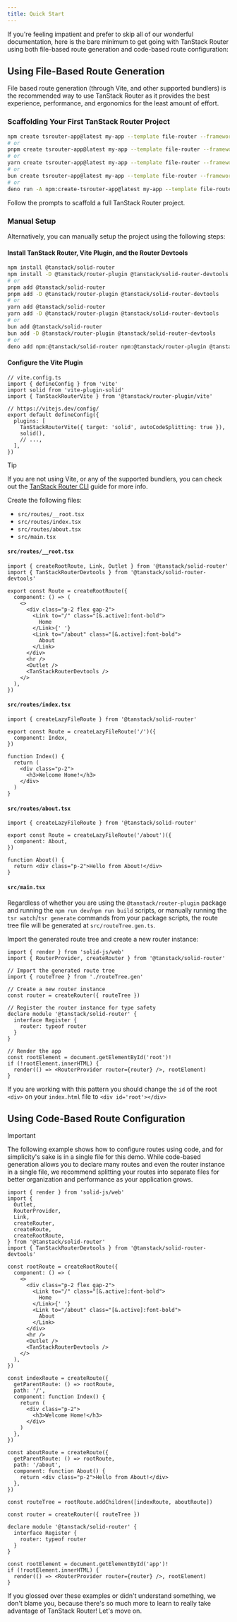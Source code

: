 ```yaml
---
title: Quick Start
---
```


If you're feeling impatient and prefer to skip all of our wonderful documentation, here is the bare minimum to get going with TanStack Router using both file-based route generation and code-based route configuration:

## Using File-Based Route Generation

File based route generation (through Vite, and other supported bundlers) is the recommended way to use TanStack Router as it provides the best experience, performance, and ergonomics for the least amount of effort.

### Scaffolding Your First TanStack Router Project

```sh
npm create tsrouter-app@latest my-app --template file-router --framework solid
# or
pnpm create tsrouter-app@latest my-app --template file-router --framework solid
# or
yarn create tsrouter-app@latest my-app --template file-router --framework solid
# or
bun create tsrouter-app@latest my-app --template file-router --framework solid
# or
deno run -A npm:create-tsrouter-app@latest my-app --template file-router --framework solid
```

Follow the prompts to scaffold a full TanStack Router project.

### Manual Setup

Alternatively, you can manually setup the project using the following steps:

#### Install TanStack Router, Vite Plugin, and the Router Devtools

```sh
npm install @tanstack/solid-router
npm install -D @tanstack/router-plugin @tanstack/solid-router-devtools
# or
pnpm add @tanstack/solid-router
pnpm add -D @tanstack/router-plugin @tanstack/solid-router-devtools
# or
yarn add @tanstack/solid-router
yarn add -D @tanstack/router-plugin @tanstack/solid-router-devtools
# or
bun add @tanstack/solid-router
bun add -D @tanstack/router-plugin @tanstack/solid-router-devtools
# or
deno add npm:@tanstack/solid-router npm:@tanstack/router-plugin @tanstack/solid-router-devtools
```

#### Configure the Vite Plugin

```tsx
// vite.config.ts
import { defineConfig } from 'vite'
import solid from 'vite-plugin-solid'
import { TanStackRouterVite } from '@tanstack/router-plugin/vite'

// https://vitejs.dev/config/
export default defineConfig({
  plugins: [
    TanStackRouterVite({ target: 'solid', autoCodeSplitting: true }),
    solid(),
    // ...,
  ],
})
```

> [!TIP]
> If you are not using Vite, or any of the supported bundlers, you can check out the [TanStack Router CLI](./routing/installation-with-router-cli.md) guide for more info.

Create the following files:

- `src/routes/__root.tsx`
- `src/routes/index.tsx`
- `src/routes/about.tsx`
- `src/main.tsx`

#### `src/routes/__root.tsx`

```tsx
import { createRootRoute, Link, Outlet } from '@tanstack/solid-router'
import { TanStackRouterDevtools } from '@tanstack/solid-router-devtools'

export const Route = createRootRoute({
  component: () => (
    <>
      <div class="p-2 flex gap-2">
        <Link to="/" class="[&.active]:font-bold">
          Home
        </Link>{' '}
        <Link to="/about" class="[&.active]:font-bold">
          About
        </Link>
      </div>
      <hr />
      <Outlet />
      <TanStackRouterDevtools />
    </>
  ),
})
```

#### `src/routes/index.tsx`

```tsx
import { createLazyFileRoute } from '@tanstack/solid-router'

export const Route = createLazyFileRoute('/')({
  component: Index,
})

function Index() {
  return (
    <div class="p-2">
      <h3>Welcome Home!</h3>
    </div>
  )
}
```

#### `src/routes/about.tsx`

```tsx
import { createLazyFileRoute } from '@tanstack/solid-router'

export const Route = createLazyFileRoute('/about')({
  component: About,
})

function About() {
  return <div class="p-2">Hello from About!</div>
}
```

#### `src/main.tsx`

Regardless of whether you are using the `@tanstack/router-plugin` package and running the `npm run dev`/`npm run build` scripts, or manually running the `tsr watch`/`tsr generate` commands from your package scripts, the route tree file will be generated at `src/routeTree.gen.ts`.

Import the generated route tree and create a new router instance:

```tsx
import { render } from 'solid-js/web'
import { RouterProvider, createRouter } from '@tanstack/solid-router'

// Import the generated route tree
import { routeTree } from './routeTree.gen'

// Create a new router instance
const router = createRouter({ routeTree })

// Register the router instance for type safety
declare module '@tanstack/solid-router' {
  interface Register {
    router: typeof router
  }
}

// Render the app
const rootElement = document.getElementById('root')!
if (!rootElement.innerHTML) {
  render(() => <RouterProvider router={router} />, rootElement)
}
```

If you are working with this pattern you should change the `id` of the root `<div>` on your `index.html` file to `<div id='root'></div>`

## Using Code-Based Route Configuration

> [!IMPORTANT]
> The following example shows how to configure routes using code, and for simplicity's sake is in a single file for this demo. While code-based generation allows you to declare many routes and even the router instance in a single file, we recommend splitting your routes into separate files for better organization and performance as your application grows.

```tsx
import { render } from 'solid-js/web'
import {
  Outlet,
  RouterProvider,
  Link,
  createRouter,
  createRoute,
  createRootRoute,
} from '@tanstack/solid-router'
import { TanStackRouterDevtools } from '@tanstack/solid-router-devtools'

const rootRoute = createRootRoute({
  component: () => (
    <>
      <div class="p-2 flex gap-2">
        <Link to="/" class="[&.active]:font-bold">
          Home
        </Link>{' '}
        <Link to="/about" class="[&.active]:font-bold">
          About
        </Link>
      </div>
      <hr />
      <Outlet />
      <TanStackRouterDevtools />
    </>
  ),
})

const indexRoute = createRoute({
  getParentRoute: () => rootRoute,
  path: '/',
  component: function Index() {
    return (
      <div class="p-2">
        <h3>Welcome Home!</h3>
      </div>
    )
  },
})

const aboutRoute = createRoute({
  getParentRoute: () => rootRoute,
  path: '/about',
  component: function About() {
    return <div class="p-2">Hello from About!</div>
  },
})

const routeTree = rootRoute.addChildren([indexRoute, aboutRoute])

const router = createRouter({ routeTree })

declare module '@tanstack/solid-router' {
  interface Register {
    router: typeof router
  }
}

const rootElement = document.getElementById('app')!
if (!rootElement.innerHTML) {
  render(() => <RouterProvider router={router} />, rootElement)
}
```

If you glossed over these examples or didn't understand something, we don't blame you, because there's so much more to learn to really take advantage of TanStack Router! Let's move on.
